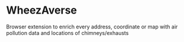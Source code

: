 # WheezAverse

Browser extension to enrich every address, coordinate or map with air pollution data and locations of chimneys/exhausts
